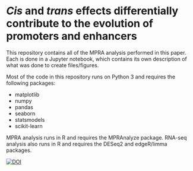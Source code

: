 # *Cis* and *trans* effects differentially contribute to the evolution of promoters and enhancers

This repository contains all of the MPRA analysis performed in this paper. Each is done in a Jupyter notebook, which contains its own description of what was done to create files/figures.

Most of the code in this repository runs on Python 3 and requires the following packages:

- matplotlib
- numpy
- pandas
- seaborn
- statsmodels
- scikit-learn

MPRA analysis runs in R and requires the MPRAnalyze package. RNA-seq analysis also runs in R and requires the DESeq2 and edgeR/limma packages.

[![DOI](https://zenodo.org/badge/209191347.svg)](https://zenodo.org/badge/latestdoi/209191347)
